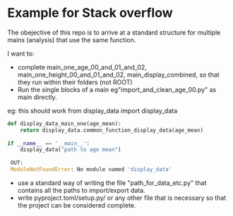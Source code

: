 # Example for Stack overflow 

The obejective of this repo is to arrive at a standard structure for multiple mains (analysis) that use the same function. 

I want to: 
 - complete main_one_age_00_and_01_and_02, main_one_height_00_and_01_and_02, main_display_combined, so that they run within their folders (not ROOT) 
 - Run the single blocks of a main eg"import_and_clean_age_00.py" as main directly. 

eg: this should work 
 from display_data import display_data
```python
def display_data_main_one(age_mean):
    return display_data.common_function_display_data(age_mean)
     
if __name__ == '__main__': 
    display_data("path to age mean")
    
 OUT: 
 ModuleNotFoundError: No module named 'display_data'
 ```
 - use a standard way of writing the file "path_for_data_etc.py" that contains all the paths to import/export data. 
 - write pyproject.toml/setup.py/ or any other file that is necessary so that the project can be considered complete. 
